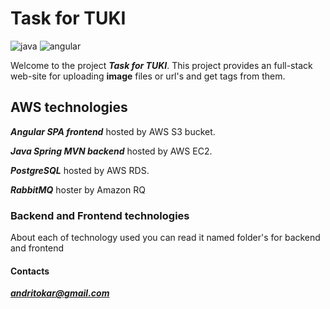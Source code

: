 # Task for TUKI
![java](https://img.shields.io/badge/Java%2017-orange) ![angular](https://img.shields.io/badge/Angular%2017-red)

Welcome to the project ***Task for TUKI***. This project provides an full-stack web-site for uploading **image** files or url's and get tags from them.

## AWS technologies
***Angular SPA frontend*** hosted by AWS S3 bucket.

***Java Spring MVN backend*** hosted by AWS EC2.

***PostgreSQL*** hosted by AWS RDS.

***RabbitMQ*** hoster by Amazon RQ

### Backend and Frontend technologies
About each of technology used you can read it named folder's for backend and frontend

#### Contacts
***andritokar@gmail.com***
